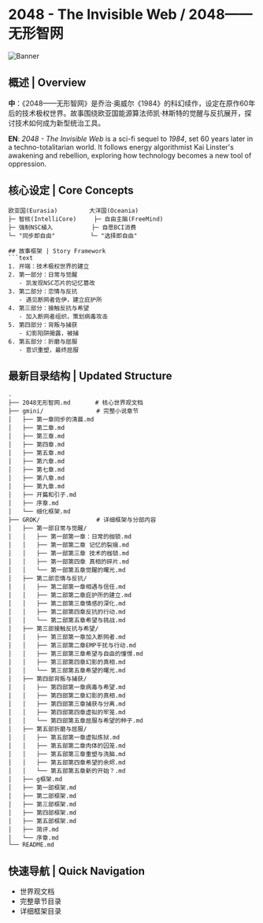 # 2048 - The Invisible Web / 2048——无形智网

![Banner](assets/banner.png)

## 概述 | Overview
**中**：《2048——无形智网》是乔治·奥威尔《1984》的科幻续作，设定在原作60年后的技术极权世界。故事围绕欧亚国能源算法师凯·林斯特的觉醒与反抗展开，探讨技术如何成为新型统治工具。

**EN**: *2048 - The Invisible Web* is a sci-fi sequel to *1984*, set 60 years later in a techno-totalitarian world. It follows energy algorithmist Kai Linster's awakening and rebellion, exploring how technology becomes a new tool of oppression.

## 核心设定 | Core Concepts
```text
欧亚国(Eurasia)         大洋国(Oceania)
├─ 智核(IntelliCore)     ├─ 自由主脑(FreeMind)
├─ 强制NSC植入           ├─ 自愿BCI消费
└─ "同步即自由"          └─ "选择即自由"

## 故事框架 | Story Framework
```text
1. 开端：技术极权世界的建立
2. 第一部分：日常与觉醒
   - 凯发现NSC芯片的记忆篡改
3. 第二部分：恋情与反抗 
   - 遇见断网者佐伊，建立庇护所
4. 第三部分：接触反抗与希望
   - 加入断网者组织，策划病毒攻击
5. 第四部分：背叛与捕获
   - 幻影陷阱揭露，被捕
6. 第五部分：折磨与屈服
   - 意识重塑，最终屈服
 ```

## 最新目录结构 | Updated Structure
```text
.
├── 2048无形智网.md       # 核心世界观文档
├── gmini/               # 完整小说章节
│   ├── 第一章同步的清晨.md
│   ├── 第二章.md
│   ├── 第三章.md
│   ├── 第四章.md
│   ├── 第五章.md
│   ├── 第六章.md
│   ├── 第七章.md
│   ├── 第八章.md
│   ├── 第九章.md
│   ├── 开篇和引子.md
│   ├── 序章.md
│   └── 细化框架.md
├── GROK/                # 详细框架与分部内容
│   ├── 第一部日常与觉醒/
│   │   ├── 第一部第一章：日常的枷锁.md
│   │   ├── 第一部第二章 记忆的裂痕.md
│   │   ├── 第一部第三章 技术的枷锁.md
│   │   ├── 第一部第四章 真相的碎片.md
│   │   └── 第一部第五章觉醒的曙光.md
│   ├── 第二部恋情与反抗/
│   │   ├── 第二部第一章相遇与信任.md
│   │   ├── 第二部第二章庇护所的建立.md
│   │   ├── 第二部第三章情感的深化.md
│   │   ├── 第二部第四章反抗的行动.md
│   │   └── 第二部第五章希望与挑战.md
│   ├── 第三部接触反抗与希望/
│   │   ├── 第三部第一章加入断网者.md
│   │   ├── 第三部第二章EMP干扰与行动.md
│   │   ├── 第三部第三章希望与自由的憧憬.md
│   │   ├── 第三部第四章幻影的真相.md
│   │   └── 第三部第五章希望的曙光.md
│   ├── 第四部背叛与捕获/
│   │   ├── 第四部第一章病毒与希望.md
│   │   ├── 第四部第二章幻影的真相.md
│   │   ├── 第四部第三章捕获与分离.md
│   │   ├── 第四部第四章虚拟的牢笼.md
│   │   └── 第四部第五章屈服与希望的种子.md
│   ├── 第五部折磨与屈服/
│   │   ├── 第五部第一章虚拟炼狱.md
│   │   ├── 第五部第二章肉体的囚笼.md
│   │   ├── 第五部第三章重塑与洗脑.md
│   │   ├── 第五部第四章希望的余烬.md
│   │   └── 第五部第五章新的开始？.md
│   ├── g框架.md
│   ├── 第一部框架.md
│   ├── 第二部框架.md
│   ├── 第三部框架.md
│   ├── 第四部框架.md
│   ├── 第五部框架.md
│   ├── 简评.md
│   └── 序章.md
└── README.md
 ```

## 快速导航 | Quick Navigation
- 世界观文档
- 完整章节目录
- 详细框架目录